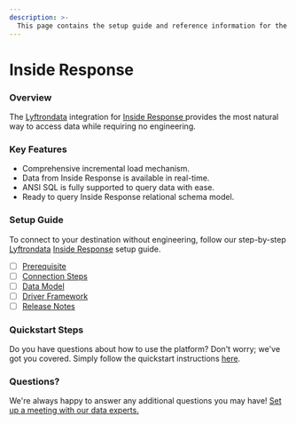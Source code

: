 ```yaml
---
description: >-
  This page contains the setup guide and reference information for the Inside Response source connector.
---
```


# Inside Response

### Overview

The [Lyftrondata](https://www.lyftrondata.com/) integration for [Inside Response](https://www.lyftrondata.com/integration/inside-response/)[ ](https://www.lyftrondata.com/integration/inside-response/)provides the most natural way to access data while requiring no engineering.

### Key Features

* Comprehensive incremental load mechanism.
* Data from Inside Response is available in real-time.&#x20;
* ANSI SQL is fully supported to query data with ease.
* Ready to query Inside Response relational schema model.

### Setup Guide

To connect to your destination without engineering, follow our step-by-step [Lyftrondata](https://www.lyftrondata.com/)  [Inside Response](https://www.lyftrondata.com/integration/inside-response/) setup guide.

* [ ] [Prerequisite](../../marketing-analytics/inside-response/prerequisite.md)
* [ ] [Connection Steps](../../marketing-analytics/inside-response/connection-steps.md)
* [ ] [Data Model](../../marketing-analytics/inside-response/data-model/)
* [ ] [Driver Framework](../../marketing-analytics/inside-response/driver-framework/)
* [ ] [Release Notes](../../marketing-analytics/inside-response/release-notes.md)

### Quickstart Steps

Do you have questions about how to use the platform? Don't worry; we've got you covered. Simply follow the quickstart instructions [here](../../../quickstart-steps.md).

### Questions? <a href="#questions" id="questions"></a>

We're always happy to answer any additional questions you may have! [Set up a meeting with our data experts.](https://www.lyftrondata.com/book-a-meeting/)

